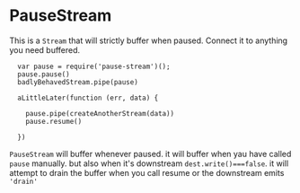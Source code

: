 # PauseStream

This is a `Stream` that will strictly buffer when paused.
Connect it to anything you need buffered.

```
  var pause = require('pause-stream')();
  pause.pause()
  badlyBehavedStream.pipe(pause)

  aLittleLater(function (err, data) {

    pause.pipe(createAnotherStream(data))
    pause.resume()

  })

```

`PauseStream` will buffer whenever paused.
it will buffer when yau have called `pause` manually.
but also when it's downstream `dest.write()===false`.
it will attempt to drain the buffer when you call resume
or the downstream emits `'drain'`
